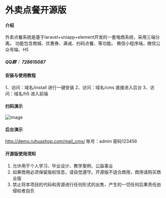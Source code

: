 # 外卖点餐开源版

#### 介绍
外卖点餐系统是基于laravel+uniapp+element开发的一套电商系统，采用三端分离。
功能包含商城、优惠券、满减、扫码点餐、等功能。
微信小程序端，微信公众号端、H5

##### QQ群： 728615087

#### 安装与使用教程
1、访问：域名/install 进行一键安装
2、访问：域名/cms 直接进入后台
3、访问：域名/h5 进入前端


#### 扫码演示
![image](http://demo.ruhuashop.com/mail.png)

#### 后台演示
http://demo.ruhuashop.com/mail_cms/	账号：admin	密码123456

#### 开源版使用须知
1.  允许用于个人学习、毕业设计、教学案例、公益事业
2.  如果商用必须保留版权信息，请自觉遵守。开源版不适合商用，商用请购买商业版
3.  禁止将本项目的代码和资源进行任何形式的出售，产生的一切任何后果责任由侵权者自负









